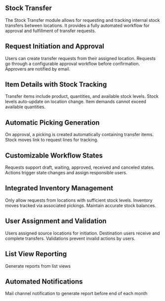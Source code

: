 Stock Transfer
---------------------------
The Stock Transfer module allows for requesting and tracking internal stock transfers between locations. It provides a fully automated workflow for approval and fulfillment of transfer requests.

Request Initiation and Approval
--------------------------------
Users can create transfer requests from their assigned location. Requests go through a configurable approval workflow before confirmation. Approvers are notified by email.

Item Details with Stock Tracking
--------------------------------
Transfer items include product, quantities, and available stock levels. Stock levels auto-update on location change. Item demands cannot exceed available quantities.

Automatic Picking Generation
--------------------------------
On approval, a picking is created automatically containing transfer items. Stock moves link to request lines for tracking.

Customizable Workflow States
--------------------------------
Requests support draft, waiting, approved, received and canceled states. Actions trigger state changes and assign responsible users.

Integrated Inventory Management
--------------------------------
Only allow requests from locations with sufficient stock levels. Inventory moves tracked via associated pickings. Maintain accurate stock balances.

User Assignment and Validation
--------------------------------
Users assigned source locations for initiation. Destination users receive and complete transfers. Validations prevent invalid actions by users.

List View Reporting
--------------------------------
Generate reports from list views

Automated Notifications
--------------------------------
Mail channel notification to generate report before end of each month
